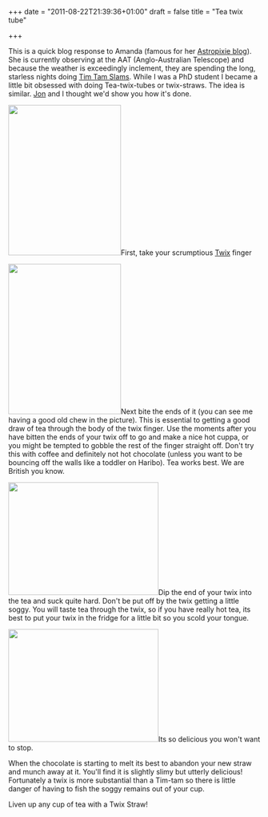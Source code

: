 +++
date = "2011-08-22T21:39:36+01:00"
draft = false
title = "Tea twix tube"

+++

<p>This is a quick blog response to Amanda (famous for her <a href="http://amandabauer.blogspot.com/">Astropixie blog</a>). She is currently observing at the AAT (Anglo-Australian Telescope) and because the weather is exceedingly inclement, they are spending the long, starless nights doing <a href="http://amandabauer.blogspot.com/2011/08/tim-tam-slam.html">Tim Tam Slams</a>. While I was a PhD student I became a little bit obsessed with doing Tea-twix-tubes or twix-straws. The idea is similar. <a href="http://jyardley.co.uk">Jon</a> and I thought we'd show you how it's done.</p>

<p><a href="http://darkmattersheep.net/media/2011/08/IMG_0700.jpg"><img alt="" class="aligncenter size-medium wp-image-513" height="300" src="http://darkmattersheep.net/media/2011/08/IMG_0700-225x300.jpg" title="Naked twix" width="225" /></a>First, take your scrumptious <a href="http://www.twix.com/">Twix</a> finger</p>

<p><a href="http://darkmattersheep.net/media/2011/08/IMG_0699.jpg"><img alt="" class="aligncenter size-medium wp-image-512" height="300" src="http://darkmattersheep.net/media/2011/08/IMG_0699-225x300.jpg" title="Bitten twix" width="225" /></a>Next bite the ends of it (you can see me having a good old chew in the picture). This is essential to getting a good draw of tea through the body of the twix finger. Use the moments after you have bitten the ends of your twix off to go and make a nice hot cuppa, or you might be tempted to gobble the rest of the finger straight off. Don't try this with coffee and definitely not hot chocolate (unless you want to be bouncing off the walls like a toddler on Haribo). Tea works best. We are British you know.</p>

<p><a href="http://darkmattersheep.net/media/2011/08/IMG_0701.jpg"><img alt="" class="aligncenter size-medium wp-image-514" height="225" src="http://darkmattersheep.net/media/2011/08/IMG_0701-300x225.jpg" title="Suck the tea" width="300" /></a>Dip the end of your twix into the tea and suck quite hard. Don't be put off by the twix getting a little soggy. You will taste tea through the twix, so if you have really hot tea, its best to put your twix in the fridge for a little bit so you scold your tongue.</p>

<p><a href="http://darkmattersheep.net/media/2011/08/IMG_0702.jpg"><img alt="" class="aligncenter size-medium wp-image-515" height="225" src="http://darkmattersheep.net/media/2011/08/IMG_0702-300x225.jpg" title="Keep sucking that tea" width="300" /></a>Its so delicious you won't want to stop.</p>

<p>When the chocolate is starting to melt its best to abandon your new straw and munch away at it. You'll find it is slightly slimy but utterly delicious! Fortunately a twix is more substantial than a Tim-tam so there is little danger of having to fish the soggy remains out of your cup.</p>

<p>Liven up any cup of tea with a Twix Straw!</p>